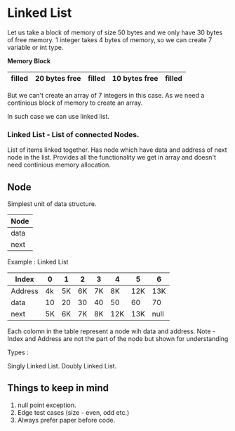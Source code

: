 # Linked List

Let us take a block of memory of size 50 bytes and we only have 30 bytes of free memory.
1 integer takes 4 bytes of memory, so we can create 7 variable or int type.

**Memory Block**

| filled | 20 bytes free | filled | 10 bytes free | filled |
|--------|--------|--------|--------|--------|

But we can't create an array of 7 integers in this case.
As we need a continious block of memory to create an array.

In such case we can use linked list.

### Linked List - List of connected Nodes.
List of items linked together.
Has node which have data and address of next node in the list.
Provides all the functionality we get in array and doesn't need continious memory allocation.

## Node 

Simplest unit of data structure.

| Node |
|------|
| data |
| next |

Example : Linked List

|Index   | 0 | 1 | 2 | 3 | 4 | 5 | 6 |
|--------|--------|--------|--------|--------|--------|--------|--------|
|Address |  4k    | 5K     | 6K     | 7K     | 8K     | 12K    | 13K    |
|  data  | 10     | 20     | 30     | 40     | 50     | 60     | 70     |
|  next  | 5K     | 6K     | 7K     | 8K     | 12K    | 13K    | null   |

Each colomn in the table represent a node wih data and address.
Note - Index and Address are not the part of the node but shown for understanding 

Types : 

Singly Linked List.
Doubly Linked List.

## **Things to keep in mind**
1. null point exception.
1. Edge test cases (size - even, odd etc.)
1. Always prefer paper before code.
